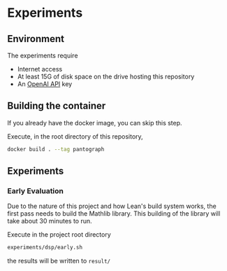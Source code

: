 # Experiments

## Environment

The experiments require
- Internet access
- At least 15G of disk space on the drive hosting this repository
- An [OpenAI API](https://openai.com/index/openai-api/) key

## Building the container

If you already have the docker image, you can skip this step.

Execute, in the root directory of this repository,
``` sh
docker build . --tag pantograph
```

## Experiments

### Early Evaluation

Due to the nature of this project and how Lean's build system works, the first
pass needs to build the Mathlib library. This building of the library will take
about 30 minutes to run.

Execute in the project root directory
``` sh
experiments/dsp/early.sh
```
the results will be written to `result/`

